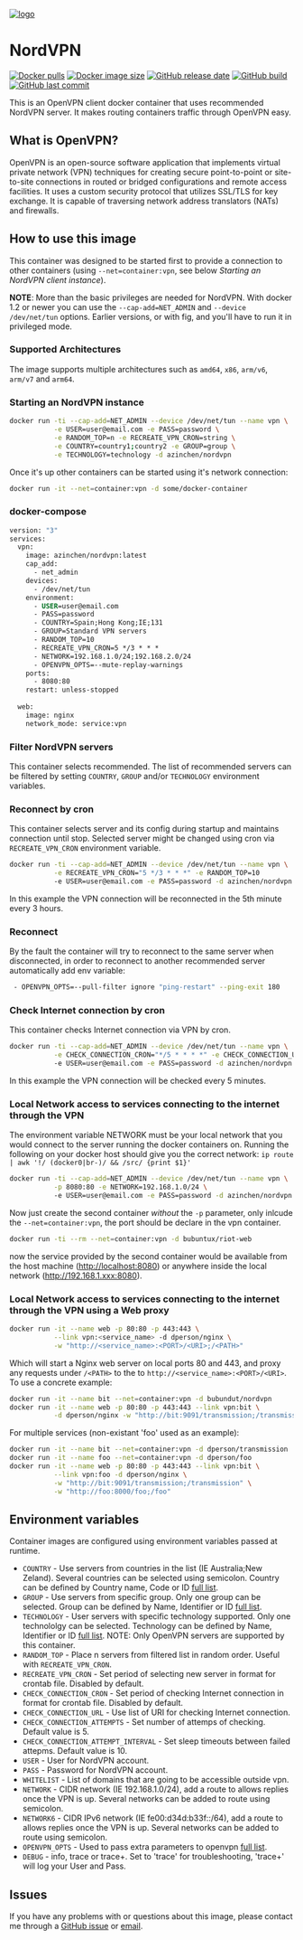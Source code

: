 [![logo](https://github.com/azinchen/nordvpn/raw/master/NordVpn_logo.png)](https://www.nordvpn.com/)

# NordVPN

[![Docker pulls][dockerhub-pulls]][dockerhub-link]
[![Docker image size][dockerhub-size]][dockerhub-link]
[![GitHub release date][github-releasedate]][github-link]
[![GitHub build][github-build]][github-link]
[![GitHub last commit][github-lastcommit]][github-link]

This is an OpenVPN client docker container that uses recommended NordVPN server. It makes routing containers traffic through OpenVPN easy.

## What is OpenVPN?

OpenVPN is an open-source software application that implements virtual private network (VPN) techniques for creating secure point-to-point or site-to-site connections in routed or bridged configurations and remote access facilities. It uses a custom security protocol that utilizes SSL/TLS for key exchange. It is capable of traversing network address translators (NATs) and firewalls.

## How to use this image

This container was designed to be started first to provide a connection to other containers (using `--net=container:vpn`, see below *Starting an NordVPN client instance*).

**NOTE**: More than the basic privileges are needed for NordVPN. With docker 1.2 or newer you can use the `--cap-add=NET_ADMIN` and `--device /dev/net/tun` options. Earlier versions, or with fig, and you'll have to run it in privileged mode.

### Supported Architectures

The image supports multiple architectures such as `amd64`, `x86`, `arm/v6`, `arm/v7` and `arm64`.

### Starting an NordVPN instance

```bash
docker run -ti --cap-add=NET_ADMIN --device /dev/net/tun --name vpn \
           -e USER=user@email.com -e PASS=password \
           -e RANDOM_TOP=n -e RECREATE_VPN_CRON=string \
           -e COUNTRY=country1;country2 -e GROUP=group \
           -e TECHNOLOGY=technology -d azinchen/nordvpn
```

Once it's up other containers can be started using it's network connection:

```bash
docker run -it --net=container:vpn -d some/docker-container
```

### docker-compose

```Dockerfile
version: "3"
services:
  vpn:
    image: azinchen/nordvpn:latest
    cap_add:
      - net_admin
    devices:
      - /dev/net/tun
    environment:
      - USER=user@email.com
      - PASS=password
      - COUNTRY=Spain;Hong Kong;IE;131
      - GROUP=Standard VPN servers
      - RANDOM_TOP=10
      - RECREATE_VPN_CRON=5 */3 * * *
      - NETWORK=192.168.1.0/24;192.168.2.0/24
      - OPENVPN_OPTS=--mute-replay-warnings
    ports:
      - 8080:80
    restart: unless-stopped
  
  web:
    image: nginx
    network_mode: service:vpn
```

### Filter NordVPN servers

This container selects recommended. The list of recommended servers can be filtered by setting `COUNTRY`, `GROUP` and/or `TECHNOLOGY` environment variables.

### Reconnect by cron

This container selects server and its config during startup and maintains connection until stop. Selected server might be changed using cron via `RECREATE_VPN_CRON` environment variable.

```bash
docker run -ti --cap-add=NET_ADMIN --device /dev/net/tun --name vpn \
           -e RECREATE_VPN_CRON="5 */3 * * *" -e RANDOM_TOP=10
           -e USER=user@email.com -e PASS=password -d azinchen/nordvpn
```

In this example the VPN connection will be reconnected in the 5th minute every 3 hours.

### Reconnect

By the fault the container will try to reconnect to the same server when disconnected, in order to reconnect to another recommended server automatically add env variable:

```bash
 - OPENVPN_OPTS=--pull-filter ignore "ping-restart" --ping-exit 180
```

### Check Internet connection by cron

This container checks Internet connection via VPN by cron.

```bash
docker run -ti --cap-add=NET_ADMIN --device /dev/net/tun --name vpn \
           -e CHECK_CONNECTION_CRON="*/5 * * * *" -e CHECK_CONNECTION_URL="https://www.google.com"
           -e USER=user@email.com -e PASS=password -d azinchen/nordvpn
```

In this example the VPN connection will be checked every 5 minutes.

### Local Network access to services connecting to the internet through the VPN

The environment variable NETWORK must be your local network that you would connect to the server running the docker containers on. Running the following on your docker host should give you the correct network: `ip route | awk '!/ (docker0|br-)/ && /src/ {print $1}'`

```bash
docker run -ti --cap-add=NET_ADMIN --device /dev/net/tun --name vpn \
           -p 8080:80 -e NETWORK=192.168.1.0/24 \ 
           -e USER=user@email.com -e PASS=password -d azinchen/nordvpn
```

Now just create the second container _without_ the `-p` parameter, only inlcude the `--net=container:vpn`, the port should be declare in the vpn container.

```bash
docker run -ti --rm --net=container:vpn -d bubuntux/riot-web
```

now the service provided by the second container would be available from the host machine (<http://localhost:8080>) or anywhere inside the local network (<http://192.168.1.xxx:8080>).

### Local Network access to services connecting to the internet through the VPN using a Web proxy

```bash
docker run -it --name web -p 80:80 -p 443:443 \
           --link vpn:<service_name> -d dperson/nginx \
           -w "http://<service_name>:<PORT>/<URI>;/<PATH>"
```

Which will start a Nginx web server on local ports 80 and 443, and proxy any requests under `/<PATH>` to the to `http://<service_name>:<PORT>/<URI>`. To use a concrete example:

```bash
docker run -it --name bit --net=container:vpn -d bubundut/nordvpn
docker run -it --name web -p 80:80 -p 443:443 --link vpn:bit \
           -d dperson/nginx -w "http://bit:9091/transmission;/transmission"
```

For multiple services (non-existant 'foo' used as an example):

```bash
docker run -it --name bit --net=container:vpn -d dperson/transmission
docker run -it --name foo --net=container:vpn -d dperson/foo
docker run -it --name web -p 80:80 -p 443:443 --link vpn:bit \
           --link vpn:foo -d dperson/nginx \
           -w "http://bit:9091/transmission;/transmission" \
           -w "http://foo:8000/foo;/foo"
```

## Environment variables

Container images are configured using environment variables passed at runtime.

* `COUNTRY`           - Use servers from countries in the list (IE Australia;New Zeland). Several countries can be selected using semicolon. Country can be defined by Country name, Code or ID [full list][nordvpn-countries].
* `GROUP`             - Use servers from specific group. Only one group can be selected. Group can be defined by Name, Identifier or ID [full list][nordvpn-groups].
* `TECHNOLOGY`        - User servers with specific technology supported. Only one technololgy can be selected. Technology can be defined by Name, Identifier or ID [full list][nordvpn-technologies]. NOTE: Only OpenVPN servers are supported by this container.
* `RANDOM_TOP`        - Place n servers from filtered list in random order. Useful with `RECREATE_VPN_CRON`.
* `RECREATE_VPN_CRON` - Set period of selecting new server in format for crontab file. Disabled by default.
* `CHECK_CONNECTION_CRON` - Set period of checking Internet connection in format for crontab file. Disabled by default.
* `CHECK_CONNECTION_URL` - Use list of URI for checking Internet connection.
* `CHECK_CONNECTION_ATTEMPTS` - Set number of attemps of checking. Default value is 5.
* `CHECK_CONNECTION_ATTEMPT_INTERVAL` - Set sleep timeouts between failed attepms. Default value is 10.
* `USER`              - User for NordVPN account.
* `PASS`              - Password for NordVPN account.
* `WHITELIST`         - List of domains that are going to be accessible outside vpn.
* `NETWORK`           - CIDR network (IE 192.168.1.0/24), add a route to allows replies once the VPN is up. Several networks can be added to route using semicolon.
* `NETWORK6`          - CIDR IPv6 network (IE fe00:d34d:b33f::/64), add a route to allows replies once the VPN is up. Several networks can be added to route using semicolon.
* `OPENVPN_OPTS`      - Used to pass extra parameters to openvpn [full list](https://openvpn.net/community-resources/reference-manual-for-openvpn-2-4/).
* `DEBUG`             - info, trace or trace+. Set to 'trace' for troubleshooting, 'trace+' will log your User and Pass.

## Issues

If you have any problems with or questions about this image, please contact me through a [GitHub issue][github-issues] or [email][email-link].

[dockerhub-badge]: https://img.shields.io/docker/pulls/azinchen/nordvpn?style=flat-square
[dockerhub-link]: https://hub.docker.com/repository/docker/azinchen/nordvpn
[dockerhub-pulls]: https://img.shields.io/docker/pulls/azinchen/nordvpn
[dockerhub-size]: https://img.shields.io/docker/image-size/azinchen/nordvpn/latest
[github-lastcommit]: https://img.shields.io/github/last-commit/azinchen/nordvpn
[github-link]: https://github.com/azinchen/nordvpn
[github-issues]: https://github.com/azinchen/nordvpn/issues
[github-build]: https://img.shields.io/github/actions/workflow/status/azinchen/nordvpn/deploy.yml?branch=master
[github-releasedate]: https://img.shields.io/github/release-date/azinchen/nordvpn
[nordvpn-cities]: https://github.com/azinchen/nordvpn/blob/master/CITIES.md
[nordvpn-countries]: https://github.com/azinchen/nordvpn/blob/master/COUNTRIES.md
[nordvpn-groups]: https://github.com/azinchen/nordvpn/blob/master/GROUPS.md
[nordvpn-technologies]: https://github.com/azinchen/nordvpn/blob/master/TECHNOLOGIES.md
[email-link]: mailto:alexander@zinchenko.com
